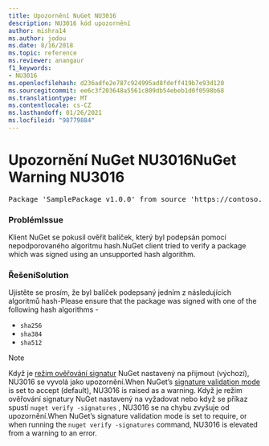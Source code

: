 ```yaml
---
title: Upozornění NuGet NU3016
description: NU3016 kód upozornění
author: mishra14
ms.author: jodou
ms.date: 8/16/2018
ms.topic: reference
ms.reviewer: anangaur
f1_keywords:
- NU3016
ms.openlocfilehash: d236adfe2e787c924995ad8fdeff419b7e93d120
ms.sourcegitcommit: ee6c3f203648a5561c809db54ebeb1d0f0598b68
ms.translationtype: MT
ms.contentlocale: cs-CZ
ms.lasthandoff: 01/26/2021
ms.locfileid: "98779884"
---
```

# <a name="nuget-warning-nu3016"></a><span data-ttu-id="2828b-103">Upozornění NuGet NU3016</span><span class="sxs-lookup"><span data-stu-id="2828b-103">NuGet Warning NU3016</span></span>

<pre>Package 'SamplePackage v1.0.0' from source 'https://contoso.com/index.json': The package hash uses an unsupported hash algorithm.</pre>

### <a name="issue"></a><span data-ttu-id="2828b-104">Problém</span><span class="sxs-lookup"><span data-stu-id="2828b-104">Issue</span></span>

<span data-ttu-id="2828b-105">Klient NuGet se pokusil ověřit balíček, který byl podepsán pomocí nepodporovaného algoritmu hash.</span><span class="sxs-lookup"><span data-stu-id="2828b-105">NuGet client tried to verify a package which was signed using an unsupported hash algorithm.</span></span>


### <a name="solution"></a><span data-ttu-id="2828b-106">Řešení</span><span class="sxs-lookup"><span data-stu-id="2828b-106">Solution</span></span>

<span data-ttu-id="2828b-107">Ujistěte se prosím, že byl balíček podepsaný jedním z následujících algoritmů hash-</span><span class="sxs-lookup"><span data-stu-id="2828b-107">Please ensure that the package was signed  with one of the following hash algorithms -</span></span> 
* `sha256`
* `sha384`
* `sha512`


> [!Note]
> <span data-ttu-id="2828b-108">Když je [režim ověřování signatur](../../consume-packages/installing-signed-packages.md#configure-package-signature-requirements) NuGet nastavený na přijmout (výchozí), NU3016 se vyvolá jako upozornění.</span><span class="sxs-lookup"><span data-stu-id="2828b-108">When NuGet’s [signature validation mode](../../consume-packages/installing-signed-packages.md#configure-package-signature-requirements) is set to accept (default), NU3016 is raised as a warning.</span></span> <span data-ttu-id="2828b-109">Když je režim ověřování signatury NuGet nastavený na vyžadovat nebo když se příkaz spustí `nuget verify -signatures` , NU3016 se na chybu zvyšuje od upozornění.</span><span class="sxs-lookup"><span data-stu-id="2828b-109">When NuGet’s signature validation mode is set to require, or when running the `nuget verify -signatures` command, NU3016 is elevated from a warning to an error.</span></span> 

